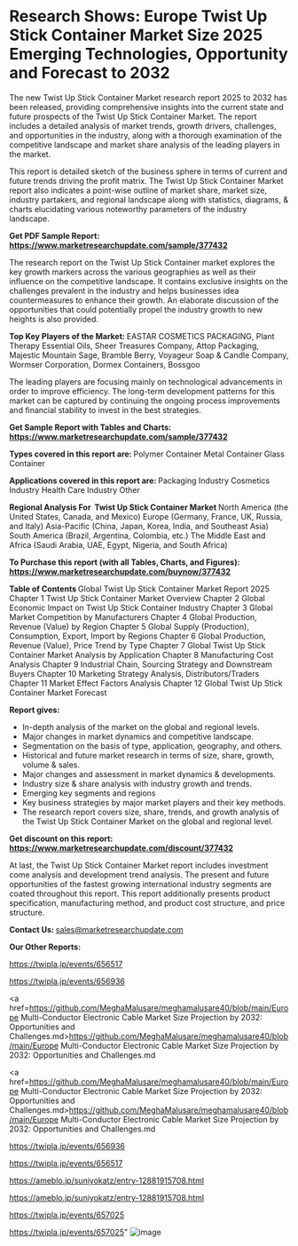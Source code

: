 # Research Shows: Europe Twist Up Stick Container Market Size 2025 Emerging Technologies, Opportunity and Forecast to 2032

The new Twist Up Stick Container Market research report 2025 to 2032 has been released, providing comprehensive insights into the current state and future prospects of the Twist Up Stick Container Market. The report includes a detailed analysis of market trends, growth drivers, challenges, and opportunities in the industry, along with a thorough examination of the competitive landscape and market share analysis of the leading players in the market.

This report is detailed sketch of the business sphere in terms of current and future trends driving the profit matrix. The Twist Up Stick Container Market report also indicates a point-wise outline of market share, market size, industry partakers, and regional landscape along with statistics, diagrams, &amp; charts elucidating various noteworthy parameters of the industry landscape.

<strong><b>Get PDF Sample Report: <a href=https://www.marketresearchupdate.com/sample/377432>https://www.marketresearchupdate.com/sample/377432</a></b></strong>

The research report on the Twist Up Stick Container market explores the key growth markers across the various geographies as well as their influence on the competitive landscape. It contains exclusive insights on the challenges prevalent in the industry and helps businesses idea countermeasures to enhance their growth. An elaborate discussion of the opportunities that could potentially propel the industry growth to new heights is also provided.

<strong><b>Top Key Players of the Market:
</b></strong>EASTAR COSMETICS PACKAGING, Plant Therapy Essential Oils, Sheer Treasures Company, Attop Packaging, Majestic Mountain Sage, Bramble Berry, Voyageur Soap & Candle Company, Wormser Corporation, Dormex Containers, Bossgoo<strong><b>
</b></strong>

The leading players are focusing mainly on technological advancements in order to improve efficiency. The long-term development patterns for this market can be captured by continuing the ongoing process improvements and financial stability to invest in the best strategies.

<strong><b>Get Sample Report with Tables and Charts: <a href=https://www.marketresearchupdate.com/sample/377432>https://www.marketresearchupdate.com/sample/377432</a></b></strong>

<strong><b>Types covered in this report are:
</b></strong>Polymer Container
Metal Container
Glass Container<strong><b>
</b></strong>

<strong><b>Applications covered in this report are:
</b></strong>Packaging Industry
Cosmetics Industry
Health Care Industry
Other<strong><b>
</b></strong>

<strong><b>Regional Analysis For  Twist Up Stick Container Market</b></strong><strong><b>
</b></strong>North America (the United States, Canada, and Mexico)
Europe (Germany, France, UK, Russia, and Italy)
Asia-Pacific (China, Japan, Korea, India, and Southeast Asia)
South America (Brazil, Argentina, Colombia, etc.)
The Middle East and Africa (Saudi Arabia, UAE, Egypt, Nigeria, and South Africa)

<strong><b>To Purchase this report (with all Tables, Charts, and Figures): <a href=https://www.marketresearchupdate.com/buynow/377432>https://www.marketresearchupdate.com/buynow/377432</a></b></strong>

<strong><b>Table of Contents</b></strong><strong><b>
</b></strong>Global Twist Up Stick Container Market Report 2025
Chapter 1 Twist Up Stick Container Market Overview
Chapter 2 Global Economic Impact on Twist Up Stick Container Industry
Chapter 3 Global Market Competition by Manufacturers
Chapter 4 Global Production, Revenue (Value) by Region
Chapter 5 Global Supply (Production), Consumption, Export, Import by Regions
Chapter 6 Global Production, Revenue (Value), Price Trend by Type
Chapter 7 Global Twist Up Stick Container Market Analysis by Application
Chapter 8 Manufacturing Cost Analysis
Chapter 9 Industrial Chain, Sourcing Strategy and Downstream Buyers
Chapter 10 Marketing Strategy Analysis, Distributors/Traders
Chapter 11 Market Effect Factors Analysis
Chapter 12 Global Twist Up Stick Container Market Forecast

<strong><b>Report gives:</b></strong>

- In-depth analysis of the market on the global and regional levels.
- Major changes in market dynamics and competitive landscape.
- Segmentation on the basis of type, application, geography, and others.
- Historical and future market research in terms of size, share, growth, volume &amp; sales.
- Major changes and assessment in market dynamics &amp; developments.
- Industry size &amp; share analysis with industry growth and trends.
- Emerging key segments and regions
- Key business strategies by major market players and their key methods.
- The research report covers size, share, trends, and growth analysis of the Twist Up Stick Container Market on the global and regional level.

<strong><b>Get discount on this report: <a href=https://www.marketresearchupdate.com/discount/377432>https://www.marketresearchupdate.com/discount/377432</a></b></strong>

At last, the Twist Up Stick Container Market report includes investment come analysis and development trend analysis. The present and future opportunities of the fastest growing international industry segments are coated throughout this report. This report additionally presents product specification, manufacturing method, and product cost structure, and price structure.

<strong><b>Contact Us:
</b></strong>sales@marketresearchupdate.com

<strong>Our Other Reports:</strong>

<a href=https://twipla.jp/events/656517>https://twipla.jp/events/656517</a>

<a href=https://twipla.jp/events/656936>https://twipla.jp/events/656936</a>

<a href=https://github.com/MeghaMalusare/meghamalusare40/blob/main/Europe Multi-Conductor Electronic Cable Market Size Projection by 2032: Opportunities and Challenges.md>https://github.com/MeghaMalusare/meghamalusare40/blob/main/Europe Multi-Conductor Electronic Cable Market Size Projection by 2032: Opportunities and Challenges.md</a>

<a href=https://github.com/MeghaMalusare/meghamalusare40/blob/main/Europe Multi-Conductor Electronic Cable Market Size Projection by 2032: Opportunities and Challenges.md>https://github.com/MeghaMalusare/meghamalusare40/blob/main/Europe Multi-Conductor Electronic Cable Market Size Projection by 2032: Opportunities and Challenges.md</a>

<a href=https://twipla.jp/events/656936>https://twipla.jp/events/656936</a>

<a href=https://twipla.jp/events/656517>https://twipla.jp/events/656517</a>

<a href=https://ameblo.jp/suniyokatz/entry-12881915708.html>https://ameblo.jp/suniyokatz/entry-12881915708.html</a>

<a href=https://ameblo.jp/suniyokatz/entry-12881915708.html>https://ameblo.jp/suniyokatz/entry-12881915708.html</a>

<a href=https://twipla.jp/events/657025>https://twipla.jp/events/657025</a>

<a href=https://twipla.jp/events/657025>https://twipla.jp/events/657025</a>"
![image](https://github.com/user-attachments/assets/06d1d5fb-02de-4486-a588-ef2640ddcecb)
